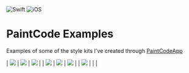 ![Swift](https://img.shields.io/badge/Swift-5.0-orange) ![iOS](https://img.shields.io/badge/iOS-12.0-orange)

#  PaintCode Examples

Examples of some of the style kits I've created through [PaintCodeApp](https://www.paintcodeapp.com) 

| ![](Snapshots/Stars.gif) | ![](Snapshots/Battery.gif) | ![](Snapshots/InfinateWait.gif) |
| ![](Snapshots/DialPad01.gif) | ![](Snapshots/DialPad02.gif) | ![](Snapshots/DialPad03.gif) |
| ![](Snapshots/SpitImages.png) | | |
